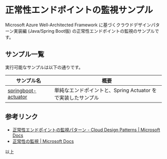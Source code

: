 # 正常性エンドポイントの監視サンプル

Microsoft Azure Well-Architected Framework に基づくクラウドデザインパターン実装編 (Java/Spring Boot版) の正常性エンドポイントの監視のサンプルです。

## サンプル一覧

実行可能なサンプルは以下の通りです。

| サンプル名 | 概要 |
|---|---|
| [springboot-actuator](./springboot-actuator/README.md)| 単純なエンドポイントと、Spring Actuator をで実装したサンプル |

## 参考リンク

* [正常性エンドポイントの監視パターン - Cloud Design Patterns | Microsoft Docs](https://docs.microsoft.com/ja-jp/azure/architecture/patterns/health-endpoint-monitoring)
* [正常性の監視 | Microsoft Docs](https://docs.microsoft.com/ja-jp/dotnet/architecture/microservices/implement-resilient-applications/monitor-app-health)

以上